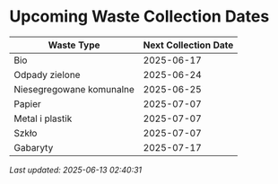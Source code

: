 # Upcoming Waste Collection Dates

| Waste Type | Next Collection Date |
|------------|----------------------|
| Bio | 2025-06-17 |
| Odpady zielone | 2025-06-24 |
| Niesegregowane komunalne | 2025-06-25 |
| Papier | 2025-07-07 |
| Metal i plastik | 2025-07-07 |
| Szkło | 2025-07-07 |
| Gabaryty | 2025-07-17 |


*Last updated: 2025-06-13 02:40:31*
